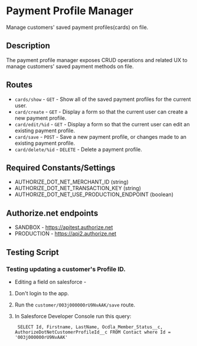 # Payment Profile Manager
Manage customers' saved payment profiles(cards) on file.

## Description
The payment profile manager exposes CRUD operations and related UX to manage customers' saved payment methods on file.


## Routes
- `cards/show` - `GET` - Show all of the saved payment profiles for the current user.
- `card/create` - `GET` - Display a form so that the current user can create a new payment profile.
- `card/edit/%id` - `GET` - Display a form so that the current user can edit an existing payment profile.
- `card/save` - `POST` - Save a new payment profile, or changes made to an existing payment profile.
- `card/delete/%id` - `DELETE` - Delete a payment profile.


## Required Constants/Settings
- AUTHORIZE_DOT_NET_MERCHANT_ID (string)
- AUTHORIZE_DOT_NET_TRANSACTION_KEY (string)
- AUTHORIZE_DOT_NET_USE_PRODUCTION_ENDPOINT (boolean)

## Authorize.net endpoints
- SANDBOX - https://apitest.authorize.net
- PRODUCTION - https://api2.authorize.net


## Testing Script
### Testing updating a customer's Profile ID.
- Editing a field on salesforce - 
1. Don't login to the app.
2. Run the <code>customer/003j000000rU9NvAAK/save</code> route.
3. In Salesforce Developer Console run this query:
        
        SELECT Id, Firstname, LastName, Ocdla_Member_Status__c, AuthorizeDotNetCustomerProfileId__c FROM Contact where Id = '003j000000rU9NvAAK'
